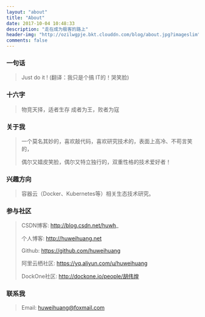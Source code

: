 ```yaml
---
layout: "about"
title: "About"
date: 2017-10-04 10:48:33
description: "走在成为极客的路上"
header-img: "http://ozilwgpje.bkt.clouddn.com/blog/about.jpg?imageslim"
comments: false
---
```


### 一句话

> Just do it !    (翻译：我只是个搞 IT的！哭笑脸)

### 十六字

> 物竞天择，适者生存
> 成者为王，败者为寇

### 关于我

> 一个莫名其妙的，喜欢敲代码，喜欢研究技术的，表面上高冷、不苟言笑的，
>
> 偶尔又嬉皮笑脸，偶尔又特立独行的，双重性格的技术爱好者！

### 兴趣方向

> 容器云（Docker、Kubernetes等）相关生态技术研究。

### 参与社区

 > CSDN博客: http://blog.csdn.net/huwh_
 >
 > 个人博客: http://huweihuang.net
 >
 > Github: https://github.com/huweihuang
 >
 > 阿里云栖社区: https://yq.aliyun.com/u/huweihuang
 >
 > DockOne社区: http://dockone.io/people/胡伟煌

### 联系我

> Email: huweihuang@foxmail.com
